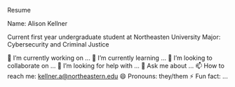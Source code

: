 Resume

Name: Alison Kellner

Current first year undergraduate student at Northeasten University
Major: Cybersecurity and Criminal Justice

🔭 I’m currently working on ...
🌱 I’m currently learning ...
👯 I’m looking to collaborate on ...
🤔 I’m looking for help with ...
💬 Ask me about ...
📫 How to reach me: kellner.a@northeastern.edu
😄 Pronouns: they/them
⚡ Fun fact: ...